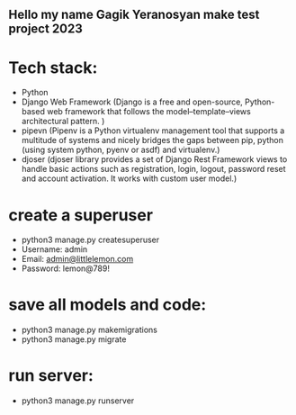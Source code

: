 ## Hello my name Gagik Yeranosyan make test project 2023

# Tech stack:

- Python
- Django Web Framework (Django is a free and open-source, Python-based web framework that follows the model–template–views architectural pattern. )
- pipevn (Pipenv is a Python virtualenv management tool that supports a multitude of systems and nicely bridges the gaps between pip, python (using system python, pyenv or asdf) and virtualenv.)
- djoser (djoser library provides a set of Django Rest Framework views to handle basic actions such as registration, login, logout, password reset and account activation. It works with custom user model.)

# create a superuser

- python3 manage.py createsuperuser
- Username: admin
- Email: admin@littlelemon.com
- Password: lemon@789!

# save all models and code:

- python3 manage.py makemigrations
- python3 manage.py migrate

# run server:

- python3 manage.py runserver
